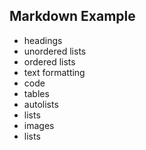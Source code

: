 ## Markdown Example

- headings
- unordered lists
- ordered lists
- text formatting
- code
- tables
- autolists
- lists
- images
- lists
